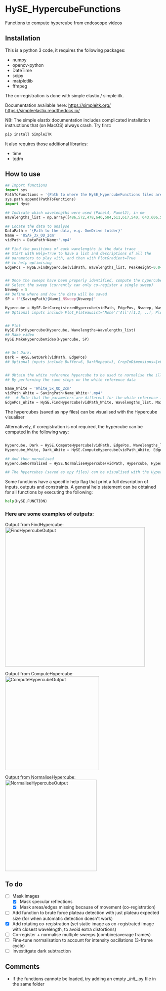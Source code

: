 # HySE_HypercubeFunctions
Functions to compute hypercube from endoscope videos 

## Installation
This is a python 3 code, it requires the following packages:

- numpy
- opencv-python
- DateTime
- scipy
- matplotlib
- ffmpeg

The co-registration is done with simple elastix / simple itk.

Documentation available here:
https://simpleitk.org/
https://simpleelastix.readthedocs.io/

NB: The simple elastix documentation includes complicated installation instructions that (on MacOS) always crash.
Try first: 
```python
pip install SimpleITK
```

It also requires those additional libraries:
- time
- tqdm

## How to use
```python
## Import functions
import sys
PathToFunctions = '{Path to where the HySE_HypercubeFunctions files are located}'
sys.path.append(PathToFunctions)
import Hyse

## Indicate which wavelengths were used (Panel4, Panel2), in nm
Wavelengths_list = np.array([486,572,478,646,584,511,617,540, 643,606,563,498,594,526,630,553])

## Locate the data to analyse
DataPath = '{Path to the data, e.g. OneDrive folder}'
Name = 'USAF_3x_OD_2cm'
vidPath = DataPath+Name+'.mp4'

## Find the positions of each wavelengths in the data trace
## Start with Help=True to have a list and descriptions of all the
## parameters to play with, and then with PlotGradient=True
## to help optimising
EdgePos = HySE.FindHypercube(vidPath, Wavelengths_list, PeakHeight=0.045)


## Once the sweeps have been properly identified, compute the hypercube
## Select the sweep (currently can only co-register a single sweep)
Nsweep = 5
## Define where and how the data will be saved
SP = f'{SavingPath}{Name}_NSweep{Nsweep}'

Hypercube = HySE.GetCoregisteredHypercube(vidPath, EdgePos, Nsweep, Wavelengths_list, ImStatic_Plateau=1, ImStatic_Index=8, Buffer=6, SavingPath=SP)
## Optional inputs include Plot_PlateauList='None'/'All'/[1,2, ..], Plot_Index=7, PlotDiff=True


## Plot
HySE.PlotHypercube(Hypercube, Wavelengths=Wavelengths_list)
## Make video
HySE.MakeHypercubeVideo(Hypercube, SP)


## Get Dark:
Dark = HySE.GetDark(vidPath, EdgePos)
## Optional inputs include Buffer=6, DarkRepeat=3, CropImDimensions=[x0,xe, y0,ye]


## Obtain the white reference hypercube to be used to normalise the illumination profile
## By performing the same steps on the white reference data

Name_White = 'White_5x_OD_2cm'
vidPath_White = SavingPath+Name_White+'.mp4'
##   # Note that the parameters are different for the white reference in this example because the repeat number is different
EdgePos_White = HySE.FindHypercube(vidPath_White, Wavelengths_list, MaxSize=60, DarkMin=150, PeakHeight=0.1, PlateauSize=54)

```
The hypercubes (saved as npy files) can be visualised with the Hypercube visualiser

Alternatively, if coregistration is not required, the hypercube can be computed in the following way: 

```python

Hypercube, Dark = HySE.ComputeHypercube(vidPath, EdgePos, Wavelengths_list, Name=Name)
Hypercube_White, Dark_White = HySE.ComputeHypercube(vidPath_White, EdgePos_White, Wavelengths_list, Name=Name)

## And then normalised
HypercubeNormalised = HySE.NormaliseHypercube(vidPath, Hypercube, Hypercube_White, Dark_White, Wavelengths_list)

## The hypercubes (saved as npy files) can be visualised with the Hypercube visualiser
```

Some functions have a specific help flag that print a full description of inputs, outputs and constraints. 
A general help statement can be obtained for all functions by executing the following:
```python
help(HySE.FUNCTION)
```


### Here are some examples of outputs:

Output from FindHypercube:
<img width="452" alt="FindHypercubeOutput" src="https://github.com/user-attachments/assets/b6d45c7a-b74b-455e-97e9-ff4649ad153e">

Output from ComputeHypercube:
<img width="304" alt="ComputeHypercubeOutput" src="https://github.com/user-attachments/assets/afd3fbb1-79c5-4c69-9a6d-0dc0e0fe4a1f">

Output from NormaliseHypercube:
<img width="296" alt="NormaliseHypercubeOutput" src="https://github.com/user-attachments/assets/42648e4a-8a94-481b-9727-0c1ae76998be">

## To do
- [ ] Mask images
    - [x] Mask specular reflections
    - [x] Mask areas/edges missing because of movement (co-registration)
- [ ] Add function to brute force plateau detection with just plateau expected size (for when automatic detection doesn't work)
- [x] Add rotating co-registration (set static image as co-registrated image with closest wavelength, to avoid extra distortions)
- [ ] Co-register + normalise multiple sweeps (combine/average frames)
- [ ] Fine-tune normalisation to account for intensity oscillations (3-frame cycle)
- [ ] Investitgate dark subtraction

## Comments
- If the functions cannote be loaded, try adding an empty \__init__.py file in the same folder
